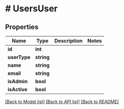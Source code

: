 # # UsersUser

## Properties

Name | Type | Description | Notes
------------ | ------------- | ------------- | -------------
**id** | **int** |  |
**userType** | **string** |  |
**name** | **string** |  |
**email** | **string** |  |
**isAdmin** | **bool** |  |
**isActive** | **bool** |  |

[[Back to Model list]](../../README.md#models) [[Back to API list]](../../README.md#endpoints) [[Back to README]](../../README.md)
